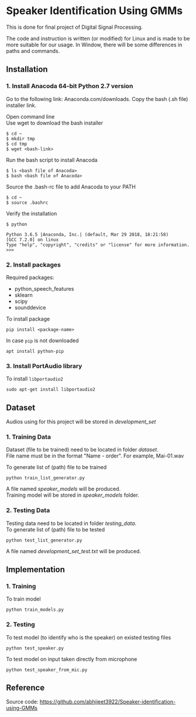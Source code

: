 #  Speaker Identification Using GMMs
This is done for final project of Digital Signal Processing.  

The code and instruction is written (or modified) for Linux and is made to be more suitable for our usage. In Window, there will be some differences in paths and commands.

## Installation
### 1. Install Anacoda 64-bit Python 2.7 version
Go to the following link: Anaconda.com/downloads.
Copy the bash (.sh file) installer link.  

Open command line  
Use wget to download the bash installer
```
$ cd ~
$ mkdir tmp
$ cd tmp
$ wget <bash-link>
```

Run the bash script to install Anacoda
```
$ ls <bash file of Anacoda>
$ bash <bash file of Anacoda>  
```

Source the .bash-rc file to add Anacoda to your PATH
```
$ cd ~
$ source .bashrc
```

Verify the installation
```
$ python

Python 3.6.5 |Anaconda, Inc.| (default, Mar 29 2018, 18:21:58)
[GCC 7.2.0] on linux
Type "help", "copyright", "credits" or "license" for more information.
>>>
```

### 2. Install packages
Required packages:  
- python_speech_features
- sklearn
- scipy
- sounddevice

To install package
```
pip install <package-name>
```
In case `pip` is not downloaded
```
apt install python-pip
```

### 3. Install PortAudio library
To install `libportaudio2`
```
sudo apt-get install libportaudio2
```

## Dataset
Audios using for this project will be stored in *development_set*
### 1. Training Data
Dataset (file to be trained) need to be located in folder *dataset*.  
File name must be in the format "Name - order".
For example, Mai-01.wav  

To generate list of (path) file to be trained
```
python train_list_generator.py
``` 
A file named *speaker_models* will be produced.  
Training model will be stored in *speaker_models* folder.

### 2. Testing Data
Testing data need to be located in folder *testing_data*.  
To generate list of (path) file to be tested
```
python test_list_generator.py
```
A file named *development_set_test.txt* will be produced.

## Implementation
### 1. Training
To train model
```
python train_models.py
```

### 2. Testing
To test model (to identify who is the speaker) on existed testing files
```
python test_speaker.py
```
To test model on input taken directly from microphone
```
python test_speaker_from_mic.py
```

## Reference
Source code: https://github.com/abhijeet3922/Speaker-identification-using-GMMs
